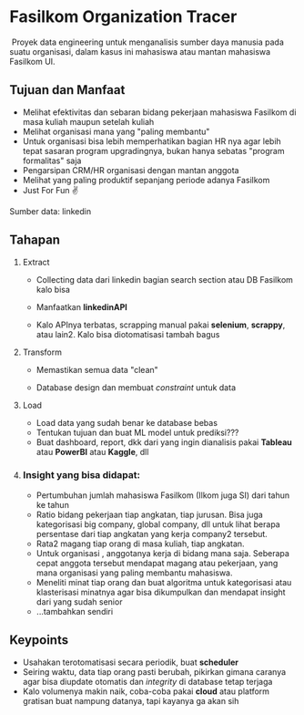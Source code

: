 # Fasilkom Organization Tracer

​	Proyek data engineering  untuk menganalisis sumber daya manusia pada suatu organisasi, dalam kasus ini mahasiswa atau mantan mahasiswa Fasilkom UI. 



## Tujuan dan Manfaat

- Melihat efektivitas dan sebaran bidang pekerjaan mahasiswa Fasilkom di masa kuliah maupun setelah kuliah
- Melihat organisasi mana yang "paling membantu" 
- Untuk organisasi bisa lebih memperhatikan bagian HR nya agar lebih tepat sasaran program upgradingnya, bukan hanya sebatas "program formalitas" saja 
- Pengarsipan CRM/HR organisasi dengan mantan anggota
- Melihat yang paling produktif sepanjang periode adanya Fasilkom
- Just For Fun :v:



Sumber data: linkedin



## Tahapan

1. Extract

   - Collecting data dari linkedin bagian search section atau DB Fasilkom kalo bisa

   - Manfaatkan **linkedinAPI** 
   - Kalo APInya terbatas, scrapping manual pakai **selenium**, **scrappy**, atau lain2. Kalo bisa diotomatisasi tambah bagus

2. Transform

   - Memastikan semua data "clean"

   - Database design dan membuat *constraint* untuk data

3. Load 

   - Load data yang sudah benar ke database bebas
   - Tentukan tujuan dan buat ML model untuk prediksi???
   - Buat dashboard, report, dkk dari yang ingin dianalisis pakai **Tableau** atau **PowerBI** atau **Kaggle**, dll

4. ### **Insight yang bisa didapat:**

   - Pertumbuhan jumlah mahasiswa Fasilkom (Ilkom juga SI) dari tahun ke tahun
   - Ratio bidang pekerjaan tiap angkatan, tiap jurusan. Bisa juga kategorisasi big company, global company, dll untuk lihat berapa persentase dari tiap angkatan yang kerja company2 tersebut.
   - Rata2 magang tiap orang di masa kuliah, tiap angkatan. 
   - Untuk organisasi <A>, anggotanya kerja di bidang mana saja. Seberapa cepat anggota tersebut mendapat magang atau pekerjaan, yang mana organisasi yang paling membantu mahasiswa.
   - Meneliti minat tiap orang dan buat algoritma untuk kategorisasi atau klasterisasi minatnya agar bisa dikumpulkan dan mendapat insight dari yang sudah senior
   - ...tambahkan sendiri



## Keypoints

- Usahakan terotomatisasi secara periodik, buat **scheduler**
- Seiring waktu, data tiap orang pasti berubah, pikirkan gimana caranya agar bisa diupdate otomatis dan *integrity* di database tetap terjaga
- Kalo volumenya makin naik, coba-coba pakai **cloud** atau platform gratisan buat nampung datanya, tapi kayanya ga akan sih

